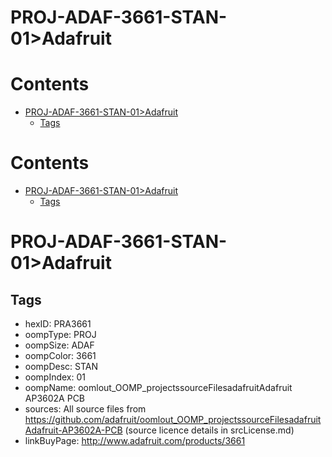 
PROJ-ADAF-3661-STAN-01>Adafruit
===============================

Contents
========

* [PROJ-ADAF-3661-STAN-01>Adafruit](#proj-adaf-3661-stan-01adafruit)
	* [Tags](#tags)

Contents
========

* [PROJ-ADAF-3661-STAN-01>Adafruit](#proj-adaf-3661-stan-01adafruit)
	* [Tags](#tags)

# PROJ-ADAF-3661-STAN-01>Adafruit

## Tags

- hexID: PRA3661
- oompType: PROJ
- oompSize: ADAF
- oompColor: 3661
- oompDesc: STAN
- oompIndex: 01
- oompName: oomlout_OOMP_projectssourceFilesadafruitAdafruit AP3602A PCB
- sources: All source files from https://github.com/adafruit/oomlout_OOMP_projectssourceFilesadafruitAdafruit-AP3602A-PCB (source licence details in srcLicense.md)
- linkBuyPage: http://www.adafruit.com/products/3661
